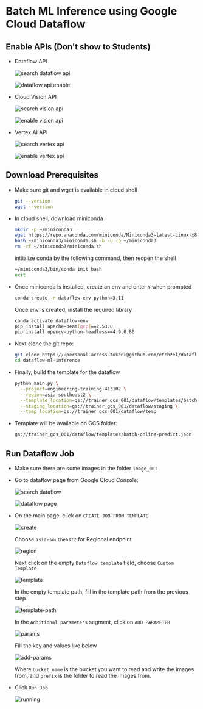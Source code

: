 # Batch ML Inference using Google Cloud Dataflow

## Enable APIs (Don't show to Students)

- Dataflow API

  ![search dataflow api](./guide_images/chrome_i9hdl3sjN9.png)

  ![dataflow api enable](./guide_images/chrome_lmjGfn0MiK.png)

- Cloud Vision API

  ![search vision api](./guide_images/chrome_UzVGnqoeSK.png)

  ![enable vision api](./guide_images/chrome_7qQ7xOOuFY.png)

- Vertex AI API

  ![search vertex api](./guide_images/chrome_ep9LsPqynA.png)

  ![enable vertex api](./guide_images/chrome_BTUXzifZQf.png)

## Download Prerequisites

- Make sure git and wget is available in cloud shell

  ```bash
  git --version
  wget --version
  ```

- In cloud shell, download miniconda

  ```bash
  mkdir -p ~/miniconda3
  wget https://repo.anaconda.com/miniconda/Miniconda3-latest-Linux-x86_64.sh -O ~/miniconda3/miniconda.sh
  bash ~/miniconda3/miniconda.sh -b -u -p ~/miniconda3
  rm -rf ~/miniconda3/miniconda.sh
  ```

  initialize conda by the following command, then reopen the shell

  ```bash
  ~/miniconda3/bin/conda init bash
  exit
  ```

- Once miniconda is installed, create an env and enter `Y` when prompted

  ```bash
  conda create -n dataflow-env python=3.11
  ```

  Once env is created, install the required library

  ```bash
  conda activate dataflow-env
  pip install apache-beam[gcp]==2.53.0
  pip install opencv-python-headless==4.9.0.80
  ```

- Next clone the git repo:

  ```bash
  git clone https://<personal-access-token>@github.com/etchzel/dataflow-ml-inference.git
  cd dataflow-ml-inference
  ```

- Finally, build the template for the dataflow

  ```bash
  python main.py \
    --project=engineering-training-413102 \
    --region=asia-southeast2 \
    --template_location=gs://trainer_gcs_001/dataflow/templates/batch-online-predict.json \
    --staging_location=gs://trainer_gcs_001/dataflow/staging \
    --temp_location=gs://trainer_gcs_001/dataflow/temp
  ```

- Template will be available on GCS folder:

  ```bash
  gs://trainer_gcs_001/dataflow/templates/batch-online-predict.json
  ```

## Run Dataflow Job

- Make sure there are some images in the folder `image_001`

- Go to dataflow page from Google Cloud Console:

  ![search dataflow](./guide_images/chrome_yEbQNPxXeI.png)

  ![dataflow page](./guide_images/dataflow-page.png)

- On the main page, click on `CREATE JOB FROM TEMPLATE`

  ![create](./guide_images/create-job.png)

  Choose `asia-southeast2` for Regional endpoint

  ![region](./guide_images/regional-endpoint.png)

  Next click on the empty `Dataflow template` field, choose `Custom Template`

  ![template](./guide_images/template.png)

  In the empty template path, fill in the template path from the previous step

  ![template-path](./guide_images/template-path.png)

  In the `Additional parameters` segment, click on `ADD PARAMETER`

  ![params](./guide_images/add-params.png)

  Fill the key and values like below

  ![add-params](./guide_images/param-values.png)

  Where `bucket_name` is the bucket you want to read and write the images from, and `prefix` is the folder to read the images from.

- Click `Run Job`

  ![running](./guide_images/display.png)
